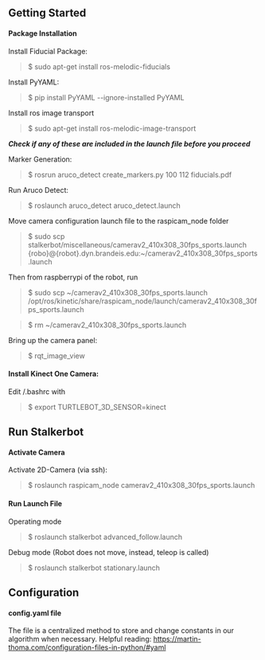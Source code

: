 ## Getting Started

#### Package Installation
Install Fiducial Package:
> $ sudo apt-get install ros-melodic-fiducials

Install PyYAML:
> $ pip install PyYAML --ignore-installed PyYAML

Install ros image transport
> $ sudo apt-get install ros-melodic-image-transport

***Check if any of these are included in the launch file before you proceed***

Marker Generation:
> $ rosrun aruco_detect create_markers.py 100 112 fiducials.pdf

Run Aruco Detect:
> $ roslaunch aruco_detect aruco_detect.launch

<!-- Where does the file come from? -->
Move camera configuration launch file to the raspicam_node folder
> $ sudo scp stalkerbot/miscellaneous/camerav2_410x308_30fps_sports.launch {robo}@{robot}.dyn.brandeis.edu:~/camerav2_410x308_30fps_sports.launch

Then from raspberrypi of the robot, run
> $ sudo scp ~/camerav2_410x308_30fps_sports.launch /opt/ros/kinetic/share/raspicam_node/launch/camerav2_410x308_30fps_sports.launch

> $ rm ~/camerav2_410x308_30fps_sports.launch

Bring up the camera panel:
> $ rqt_image_view

#### Install Kinect One Camera:
Edit /.bashrc with
> $ export TURTLEBOT_3D_SENSOR=kinect

## Run Stalkerbot

#### Activate Camera
Activate 2D-Camera (via ssh):
> $ roslaunch raspicam_node camerav2_410x308_30fps_sports.launch

#### Run Launch File
Operating mode
> $ roslaunch stalkerbot advanced_follow.launch

Debug mode (Robot does not move, instead, teleop is called)
> $ roslaunch stalkerbot stationary.launch

## Configuration

#### config.yaml file
The file is a centralized method to store and change constants in our algorithm when necessary.
Helpful reading: https://martin-thoma.com/configuration-files-in-python/#yaml

